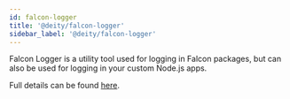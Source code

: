 ```yaml
---
id: falcon-logger
title: '@deity/falcon-logger'
sidebar_label: '@deity/falcon-logger'
---
```


Falcon Logger is a utility tool used for logging in Falcon packages, but can also be used for logging in your custom Node.js apps.

Full details can be found [here](/docs/2019/miscellaneous/falcon-logger).
